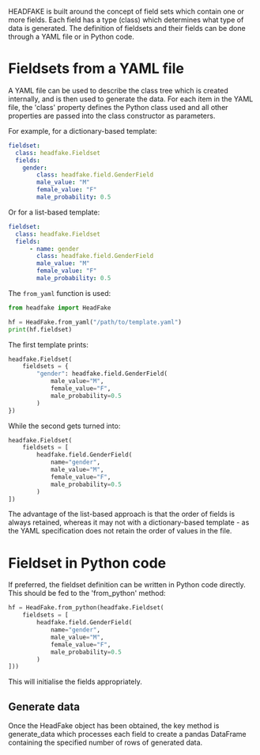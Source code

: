 HEADFAKE is built around the concept of field sets which contain one or more fields.  Each field has a type (class) which determines what type of data is generated. The definition of fieldsets and their fields can be done through a YAML file or in Python code.

# Fieldsets from a YAML file
A YAML file can be used to describe the class tree which is created internally, and is then used to generate the data. For each item in the YAML file, the 'class' property defines the Python class used and all other properties are passed into the class constructor as parameters.

For example, for a dictionary-based template:

```yaml
fieldset:
  class: headfake.Fieldset
  fields:
    gender:
        class: headfake.field.GenderField
        male_value: "M"
        female_value: "F"
        male_probability: 0.5
```

Or for a list-based template:

```yaml
fieldset:
  class: headfake.Fieldset
  fields:
      - name: gender
        class: headfake.field.GenderField
        male_value: "M"
        female_value: "F"
        male_probability: 0.5
```

The `from_yaml` function is used:

```python
from headfake import HeadFake

hf = HeadFake.from_yaml("/path/to/template.yaml")
print(hf.fieldset)
```

The first template prints:
```python
headfake.Fieldset(
    fieldsets = {
        "gender": headfake.field.GenderField(
            male_value="M",
            female_value="F",
            male_probability=0.5
        )
})

```

While the second gets turned into:

```python
headfake.Fieldset(
    fieldsets = [
        headfake.field.GenderField(
            name="gender",
            male_value="M",
            female_value="F",
            male_probability=0.5
        )
])
```

The advantage of the list-based approach is that the order of fields is always retained, whereas it may not with a dictionary-based template - as the YAML specification does not retain the order of values in the file.

# Fieldset in Python code
If preferred, the fieldset definition can be written in Python code directly. This should be fed to the 'from_python' method:

```python
hf = HeadFake.from_python(headfake.Fieldset(
    fieldsets = [
        headfake.field.GenderField(
            name="gender",
            male_value="M",
            female_value="F",
            male_probability=0.5
        )
]))
```

This will initialise the fields appropriately.

## Generate data
Once the HeadFake object has been obtained, the key method is generate_data which processes each field to create a pandas DataFrame containing the specified number of rows of generated data.
